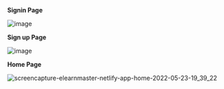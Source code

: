 **Signin Page**

![image](https://user-images.githubusercontent.com/87275874/169838561-52bc572b-d16a-4021-8309-dbcef0ec38ef.png)





**Sign up Page**

![image](https://user-images.githubusercontent.com/87275874/169838641-51814dd8-84d6-48f0-980f-557187401554.png)


**Home Page**

![screencapture-elearnmaster-netlify-app-home-2022-05-23-19_39_22](https://user-images.githubusercontent.com/87275874/169838705-57a4d7bf-11a1-4f76-8104-3df7cd076866.png)

